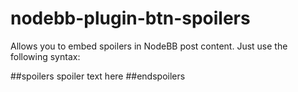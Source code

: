 # nodebb-plugin-btn-spoilers
Allows you to embed spoilers in NodeBB post content. Just use the following syntax:

##spoilers
spoiler text here
##endspoilers
